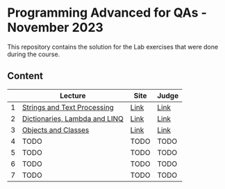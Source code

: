 # Programming Advanced for QAs - November 2023

This repository contains the solution for the Lab exercises that were done during the course.

## Content

|   | Lecture                   | Site | Judge |
|---|---------------------------|------|-------|
| 1  | [Strings and Text Processing](./solutions/01.StringsAndTextProcessing) | [Link](https://softuni.bg/trainings/4257/programming-advanced-for-qa-november-2023#lesson-60028) | [Link](https://judge.softuni.org/Contests/4462/Strings-and-Text-Processing-Lab) |
| 2  | [Dictionaries, Lambda and LINQ](./solutions/02.DictionariesLambdaLINQ) | [Link](https://softuni.bg/trainings/4257/programming-advanced-for-qa-november-2023#lesson-60036) | [Link](https://judge.softuni.org/Contests/4472/Dictionaries-Lambda-and-LINQ-Lab) |
| 3  | [Objects and Classes](./solutions/03.ObjectsAndClasses) | [Link](https://softuni.bg/trainings/4257/programming-advanced-for-qa-november-2023#lesson-60039) | [Link](https://judge.softuni.org/Contests/4482/Objects-and-Classes-Lab) |
| 4  | TODO | TODO | TODO |
| 5  | TODO | TODO | TODO |
| 6  | TODO | TODO | TODO |
| 7  | TODO | TODO | TODO |
